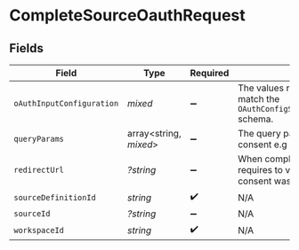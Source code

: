 # CompleteSourceOauthRequest


## Fields

| Field                                                                                                                                                                | Type                                                                                                                                                                 | Required                                                                                                                                                             | Description                                                                                                                                                          |
| -------------------------------------------------------------------------------------------------------------------------------------------------------------------- | -------------------------------------------------------------------------------------------------------------------------------------------------------------------- | -------------------------------------------------------------------------------------------------------------------------------------------------------------------- | -------------------------------------------------------------------------------------------------------------------------------------------------------------------- |
| `oAuthInputConfiguration`                                                                                                                                            | *mixed*                                                                                                                                                              | :heavy_minus_sign:                                                                                                                                                   | The values required to configure OAuth flows. The schema for this must match the `OAuthConfigSpecification.oauthUserInputFromConnectorConfigSpecification` schema.   |
| `queryParams`                                                                                                                                                        | array<string, *mixed*>                                                                                                                                               | :heavy_minus_sign:                                                                                                                                                   | The query parameters present in the redirect URL after a user granted consent e.g auth code                                                                          |
| `redirectUrl`                                                                                                                                                        | *?string*                                                                                                                                                            | :heavy_minus_sign:                                                                                                                                                   | When completing OAuth flow to gain an access token, some API sometimes requires to verify that the app re-send the redirectUrl that was used when consent was given. |
| `sourceDefinitionId`                                                                                                                                                 | *string*                                                                                                                                                             | :heavy_check_mark:                                                                                                                                                   | N/A                                                                                                                                                                  |
| `sourceId`                                                                                                                                                           | *?string*                                                                                                                                                            | :heavy_minus_sign:                                                                                                                                                   | N/A                                                                                                                                                                  |
| `workspaceId`                                                                                                                                                        | *string*                                                                                                                                                             | :heavy_check_mark:                                                                                                                                                   | N/A                                                                                                                                                                  |